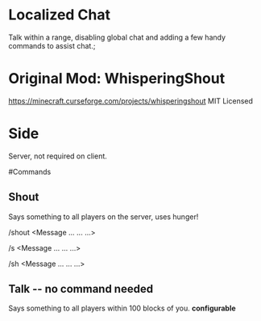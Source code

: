 # Localized Chat
Talk within a range, disabling global chat and adding a few handy commands to assist chat.;

# Original Mod: WhisperingShout 
https://minecraft.curseforge.com/projects/whisperingshout MIT Licensed

# Side
Server, not required on client.

#Commands
## Shout
Says something to all players on the server, uses hunger!

/shout <Message ... ... ...>

/s <Message ... ... ...>

/sh <Message ... ... ...>

## Talk -- no command needed
Says something to all players within 100 blocks of you. **configurable**


